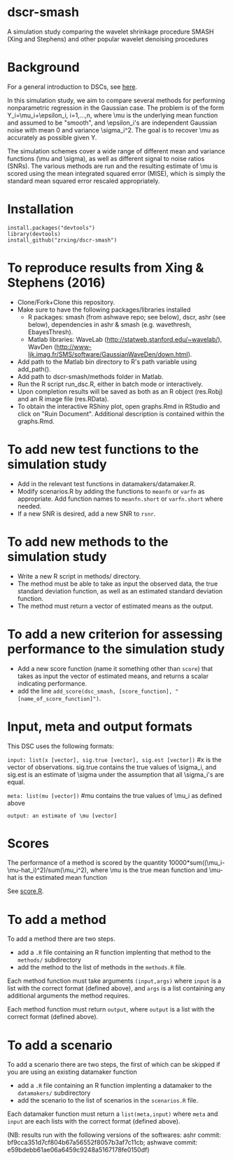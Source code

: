 # dscr-smash
A simulation study comparing the wavelet shrinkage procedure SMASH (Xing and Stephens) and other popular wavelet denoising procedures

# Background 

For a general introduction to DSCs, see [here](https://github.com/stephens999/dscr/blob/master/intro.md).

In this simulation study, we aim to compare several methods for performing nonparametric regression in the Gaussian case. The problem is of the form Y_i=\mu_i+\epsilon_i, i=1,...,n, where \mu is the underlying mean function and assumed to be "smooth", and \epsilon_i's are independent Gaussian noise with mean 0 and variance \sigma_i^2. The goal is to recover \mu as accurately as possible given Y.

The simulation schemes cover a wide range of different mean and variance functions (\mu and \sigma), as well as different signal to noise ratios (SNRs). The various methods are run and the resulting estimate of \mu is scored using the mean integrated squared error (MISE), which is simply the standard mean squared error rescaled appropriately.

# Installation

```
install.packages("devtools")
library(devtools)
install_github("zrxing/dscr-smash")
```


# To reproduce results from Xing & Stephens (2016)

* Clone/Fork+Clone this repository.
* Make sure to have the following packages/libraries installed
	* R packages: smash (from ashwave repo; see below), dscr, ashr (see below), dependencies in ashr & smash (e.g. wavethresh, EbayesThresh).
	* Matlab libraries: WaveLab (http://statweb.stanford.edu/~wavelab/), WavDen (http://www-ljk.imag.fr/SMS/software/GaussianWaveDen/down.html).
* Add path to the Matlab bin directory to R's path variable using add_path(). 
* Add path to dscr-smash/methods folder in Matlab.
* Run the R script run_dsc.R, either in batch mode or interactively.
* Upon completion results will be saved as both as an R object (res.Robj) and an R image file (res.RData). 
* To obtain the interactive RShiny plot, open graphs.Rmd in RStudio and click on "Ruin Document". Additional description is contained within the graphs.Rmd.


# To add new test functions to the simulation study

* Add in the relevant test functions in datamakers/datamaker.R.
* Modify scenarios.R by adding the functions to ```meanfn``` or ```varfn``` as appropriate. Add function names to ```meanfn.short``` or ```varfn.short``` where needed.
* If a new SNR is desired, add a new SNR to ```rsnr```.

# To add new methods to the simulation study

* Write a new R script in methods/ directory.
* The method must be able to take as input the observed data, the true standard deviation function, as well as an estimated standard deviation function.
* The method must return a vector of estimated means as the output.

# To add a new criterion for assessing performance to the simulation study

* Add a new score function (name it something other than ```score```) that takes as input the vector of estimated means, and returns a scalar indicating performance.
* add the line ```add_score(dsc_smash, [score_function], "[name_of_score_function]")```.


# Input, meta and output formats

This DSC uses the following formats:

`input: list(x [vector], sig.true [vector], sig.est [vector])` #x is the vector of observations. sig.true contains the true values of \sigma_i, and sig.est is an estimate of \sigma under the assumption that all \sigma_i's are equal.

`meta: list(mu [vector])` #mu contains the true values of \mu_i as defined above


`output: an estimate of \mu [vector]` 


# Scores

The performance of a method is scored by the quantity 10000*sum((\mu_i-\mu-hat_i)^2)/sum(\mu_i^2), where \mu is the true mean function and \mu-hat is the estimated mean function

See [score.R](score.R).

# To add a method

To add a method there are two steps.

- add a `.R` file containing an R function implenting that method to the `methods/` subdirectory
- add the method to the list of methods in the `methods.R` file.

Each method function must take arguments `(input,args)` where `input` is a list with the correct format (defined above), and `args` is a list containing any additional arguments the method requires.

Each method function must return `output`, where `output` is a list with the correct format (defined above).

# To add a scenario

To add a scenario there are two steps, the first of which can be skipped if you are using an existing datamaker function

- add a `.R` file containing an R function implenting a datamaker to the `datamakers/` subdirectory
- add the scenario to the list of scenarios in the `scenarios.R` file.

Each datamaker function must return a `list(meta,input)` where `meta` and `input` are each lists with the correct format
(defined above).



(NB: results run with the following versions of the softwares:
ashr commit: bf9cca351d7cf804b67a56552f8057b3af7c11cb;
ashwave commit: e59bdebb61ae06a6459c9248a5167178fe0150df)

